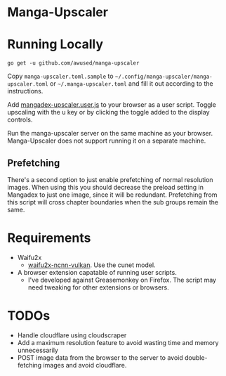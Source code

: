 Manga-Upscaler
==============

# Running Locally

`go get -u github.com/awused/manga-upscaler`

Copy `manga-upscaler.toml.sample` to `~/.config/manga-upscaler/manga-upscaler.toml` or `~/.manga-upscaler.toml` and fill it out according to the instructions.

Add [mangadex-upscaler.user.js](https://raw.githubusercontent.com/awused/manga-upscaler/master/mangadex-upscaler.user.js) to your browser as a user script.
Toggle upscaling with the u key or by clicking the toggle added to the display controls.

Run the manga-upscaler server on the same machine as your browser. Manga-Upscaler does not support running it on a separate machine.

## Prefetching

There's a second option to just enable prefetching of normal resolution images. When using this you should decrease the preload setting in Mangadex to just one image, since it will be redundant. Prefetching from this script will cross chapter boundaries when the sub groups remain the same.


# Requirements

* Waifu2x
    * [waifu2x-ncnn-vulkan](https://github.com/nihui/waifu2x-ncnn-vulkan). Use the cunet model.
* A browser extension capatable of running user scripts.
    * I've developed against Greasemonkey on Firefox. The script may need tweaking for other extensions or browsers.

<!--
TODO - Implement cloudflare workaround

# Cloudflare

I include some limited workarounds for cloudflare protectected feeds. I update this as necessary, it is currently using:

* python3
* [cloudscraper](https://github.com/venomous/cloudscraper)

-->

# TODOs

* Handle cloudflare using cloudscraper
* Add a maximum resolution feature to avoid wasting time and memory unnecessarily
* POST image data from the browser to the server to avoid double-fetching images and avoid cloudflare.
